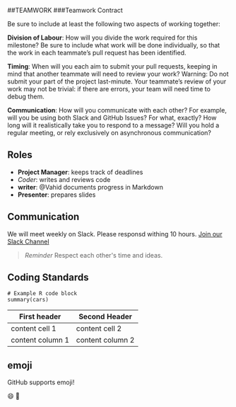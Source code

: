 ##TEAMWORK
###Teamwork Contract 

Be sure to include at least the following two aspects of working together:

**Division of Labour**: How will you divide the work required for this milestone? Be sure to include what work will be done individually, so that the work in each teammate’s pull request has been identified.

**Timing**: When will you each aim to submit your pull requests, keeping in mind that another teammate will need to review your work? Warning: Do not submit your part of the project last-minute. Your teammate’s review of your work may not be trivial: if there are errors, your team will need time to debug them.

**Communication**: How will you communicate with each other? For example, will you be using both Slack and GitHub Issues? For what, exactly? How long will it realistically take you to respond to a message? Will you hold a regular meeting, or rely exclusively on asynchronous communication?


## Roles <!--Header-->
- **Project Manager**: keeps track of deadlines
- *Coder*: writes and reviews code
- **writer**: @Vahid documents progress in Markdown
- **Presenter**: prepares slides

## Communication <!--Header-->
We will meet weekly on Slack. Please responsd withing 10 hours.
[Join our Slack Channel](https://salck.com)

> *Reminder* Respect each other's time and ideas. <!--Blockquote-->

## Coding Standards
```r{}
# Example R code block
summary(cars)
```
First header | Second Header
-------- |-------
content cell 1 | content cell 2
content column 1| content column 2

## emoji
GitHub supports emoji!

:smile:
:rocket:

